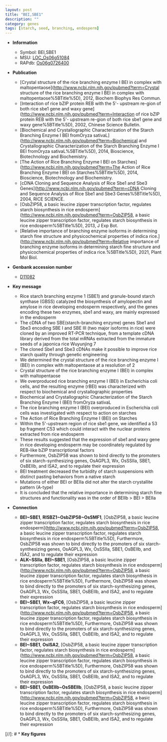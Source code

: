```yaml
---
layout: post
title: "BEI,SBE1"
description: ""
category: genes
tags: [starch, seed, branching, endosperm]
---
```


* **Information**  
    + Symbol: BEI,SBE1  
    + MSU: [LOC_Os06g51084](http://rice.uga.edu/cgi-bin/ORF_infopage.cgi?orf=LOC_Os06g51084)  
    + RAPdb: [Os06g0726400](http://rapdb.dna.affrc.go.jp/viewer/gbrowse_details/irgsp1?name=Os06g0726400)  

* **Publication**  
    + [Crystal structure of the rice branching enzyme I BEI in complex with maltopentaose](http://www.ncbi.nlm.nih.gov/pubmed?term=Crystal structure of the rice branching enzyme I BEI in complex with maltopentaose%5BTitle%5D), 2012, Biochem Biophys Res Commun.
    + [Interaction of rice bZIP protein REB with the 5'- upstream re-gion of both rice sbe1 gene and waxy gene](http://www.ncbi.nlm.nih.gov/pubmed?term=Interaction of rice bZIP protein REB with the 5'- upstream re-gion of both rice sbe1 gene and waxy gene%5BTitle%5D), 2002, Chinese Science Bulletin.
    + [Biochemical and Crystallographic Characterization of the Starch Branching Enzyme I BEI fromOryza sativaL](http://www.ncbi.nlm.nih.gov/pubmed?term=Biochemical and Crystallographic Characterization of the Starch Branching Enzyme I BEI fromOryza sativaL%5BTitle%5D), 2014, Bioscience, Biotechnology and Biochemistry.
    + [The Action of Rice Branching Enzyme I BEI on Starches](http://www.ncbi.nlm.nih.gov/pubmed?term=The Action of Rice Branching Enzyme I BEI on Starches%5BTitle%5D), 2014, Bioscience, Biotechnology and Biochemistry.
    + [cDNA Cloning and Sequence Analysis of Rice Sbe1 and Sbe3 Genes](http://www.ncbi.nlm.nih.gov/pubmed?term=cDNA Cloning and Sequence Analysis of Rice Sbe1 and Sbe3 Genes%5BTitle%5D), 2004, RICE SCIENCE.
    + [OsbZIP58, a basic leucine zipper transcription factor, regulates starch biosynthesis in rice endosperm](http://www.ncbi.nlm.nih.gov/pubmed?term=OsbZIP58, a basic leucine zipper transcription factor, regulates starch biosynthesis in rice endosperm%5BTitle%5D), 2013, J Exp Bot.
    + [Relative importance of branching enzyme isoforms in determining starch fine structure and physicochemical properties of indica rice.](http://www.ncbi.nlm.nih.gov/pubmed?term=Relative importance of branching enzyme isoforms in determining starch fine structure and physicochemical properties of indica rice.%5BTitle%5D), 2021, Plant Mol Biol.

* **Genbank accession number**  
    + [D11082](http://www.ncbi.nlm.nih.gov/nuccore/D11082)

* **Key message**  
    + Rice starch branching enzyme 1 (SBE1) and granule-bound starch synthase (GBSS) catalyzed the biosynthesis of amylopectin and amylose in rice developing endosperm respectively, and the genes encoding these two enzymes, sbe1 and waxy, are mainly expressed in the endosperm
    + The cDNA of two SBE(starch-branching enzyme) genes Sbe1 and Sbe3 encoding SBE I and SBE III (two major isoforms in rice) were cloned by an improved RT-PCR technique, from a template cDNA library derived from the total mRNAs extracted from the immature seeds of a japonica rice Wuyunjing 7
    + The cloned Sbe1 and Sbe3 cDNAs make it possible to improve rice starch quality through genetic engineering
    + We determined the crystal structure of the rice branching enzyme I (BEI) in complex with maltopentaose at a resolution of 2
    + Crystal structure of the rice branching enzyme I (BEI) in complex with maltopentaose
    + We overproduced rice branching enzyme I (BEI) in Escherichia coli cells, and the resulting enzyme (rBEI) was characterized with respect to biochemical and crystallographic properties
    + Biochemical and Crystallographic Characterization of the Starch Branching Enzyme I (BEI) fromOryza sativaL
    + The rice branching enzyme I (BEI) overproduced in Escherichia coli cells was investigated with respect to action on starches
    + The Action of Rice Branching Enzyme I (BEI) on Starches
    + Within the 5'-upstream region of rice sbe1 gene, we identified a 53 bp fragment C53 which could interact with the nuclear proteins extracted from rice endosperm
    + These results suggested that the expression of sbe1 and waxy gene in rice developing endosperm may be coordinately regulated by REB-like bZIP transcriptional factors
    + Furthermore, OsbZIP58 was shown to bind directly to the promoters of six starch-synthesizing genes, OsAGPL3, Wx, OsSSIIa, SBE1, OsBEIIb, and ISA2, and to regulate their expression
    + BEI treatment decreased the turbidity of starch suspensions with distinct pasting behaviors from a native starch
    + Mutations of either BEI or BEIIa did not alter the starch crystallite pattern (A-type)
    + It is concluded that the relative importance in determining starch fine structures and functionality was in the order of BEIIb &gt; BEI &gt; BEIIa

* **Connection**  
    + __BEI~SBE1__, __RISBZ1~OsbZIP58~OsSMF1__, [OsbZIP58, a basic leucine zipper transcription factor, regulates starch biosynthesis in rice endosperm](http://www.ncbi.nlm.nih.gov/pubmed?term=OsbZIP58, a basic leucine zipper transcription factor, regulates starch biosynthesis in rice endosperm%5BTitle%5D), Furthermore, OsbZIP58 was shown to bind directly to the promoters of six starch-synthesizing genes, OsAGPL3, Wx, OsSSIIa, SBE1, OsBEIIb, and ISA2, and to regulate their expression
    + __ALK~SSIIa__, __BEI~SBE1__, [OsbZIP58, a basic leucine zipper transcription factor, regulates starch biosynthesis in rice endosperm](http://www.ncbi.nlm.nih.gov/pubmed?term=OsbZIP58, a basic leucine zipper transcription factor, regulates starch biosynthesis in rice endosperm%5BTitle%5D), Furthermore, OsbZIP58 was shown to bind directly to the promoters of six starch-synthesizing genes, OsAGPL3, Wx, OsSSIIa, SBE1, OsBEIIb, and ISA2, and to regulate their expression
    + __BEI~SBE1__, __Wx~qFC6__, [OsbZIP58, a basic leucine zipper transcription factor, regulates starch biosynthesis in rice endosperm](http://www.ncbi.nlm.nih.gov/pubmed?term=OsbZIP58, a basic leucine zipper transcription factor, regulates starch biosynthesis in rice endosperm%5BTitle%5D), Furthermore, OsbZIP58 was shown to bind directly to the promoters of six starch-synthesizing genes, OsAGPL3, Wx, OsSSIIa, SBE1, OsBEIIb, and ISA2, and to regulate their expression
    + __BEI~SBE1__, __OsISA2__, [OsbZIP58, a basic leucine zipper transcription factor, regulates starch biosynthesis in rice endosperm](http://www.ncbi.nlm.nih.gov/pubmed?term=OsbZIP58, a basic leucine zipper transcription factor, regulates starch biosynthesis in rice endosperm%5BTitle%5D), Furthermore, OsbZIP58 was shown to bind directly to the promoters of six starch-synthesizing genes, OsAGPL3, Wx, OsSSIIa, SBE1, OsBEIIb, and ISA2, and to regulate their expression
    + __BEI~SBE1__, __OsBEIIb~OsSBEIIb__, [OsbZIP58, a basic leucine zipper transcription factor, regulates starch biosynthesis in rice endosperm](http://www.ncbi.nlm.nih.gov/pubmed?term=OsbZIP58, a basic leucine zipper transcription factor, regulates starch biosynthesis in rice endosperm%5BTitle%5D), Furthermore, OsbZIP58 was shown to bind directly to the promoters of six starch-synthesizing genes, OsAGPL3, Wx, OsSSIIa, SBE1, OsBEIIb, and ISA2, and to regulate their expression

[//]: # * **Key figures**  


